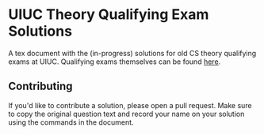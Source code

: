 # UIUC Theory Qualifying Exam Solutions
A tex document with the (in-progress) solutions for old CS theory qualifying exams at UIUC.
Qualifying exams themselves can be found [here](https://sarielhp.org/research/algorithms/quals/).

## Contributing
If you'd like to contribute a solution, please open a pull request. Make sure to copy the original question text and
record your name on your solution using the commands in the document.
